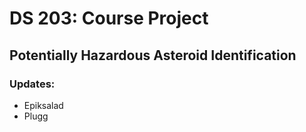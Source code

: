 # DS 203: Course Project
## Potentially Hazardous Asteroid Identification
### Updates:
* Epiksalad
* Plugg
